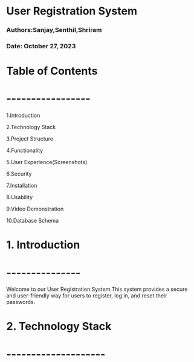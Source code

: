 # User Registration System
<h3>Authors:Sanjay,Senthil,Shriram</h3>
<h3>Date: October 27, 2023 </h3>

# Table of Contents
# -----------------
<p>1.Introduction</p>
<p>2.Technology Stack</p>
<p>3.Project Structure</p>
<p>4.Functionality</p>
<p>5.User Experience(Screenshots)</p>
<p>6.Security</p>
<p>7.Installation</p>
<p>8.Usability</p>
<p>9.Video Demonstration</p>
<p>10.Database Schema</p>

# 1. Introduction
# ---------------
Welcome to our User Registration System.This system provides a secure and user-friendly way for users to register, log in, and reset their passwords.

# 2. Technology Stack
# --------------------




